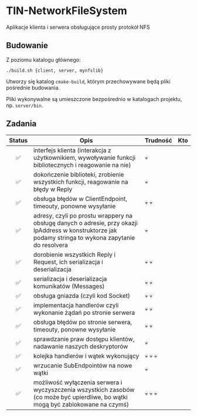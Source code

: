 # TIN-NetworkFileSystem

Aplikacje klienta i serwera obsługujące prosty protokół NFS

## Budowanie

Z poziomu katalogu głównego:

```
./build.sh {client, server, mynfslib}
```

Utworzy się katalog ```cmake-build```, którym przechowywane będą pliki pośrednie budowania.

Pliki wykonywalne są umieszczone bezpośrednio w katalogach projektu, np. ```server/bin```.

## Zadania

| Status | Opis | Trudność | Kto |
|:------:|------|----------|:---:|
| :white_check_mark: | interfejs klienta (interakcja z użytkownikiem, wywoływanie funkcji bibliotecznych i reagowanie na nie) | :skull: |  |
| :white_check_mark: | dokończenie biblioteki, zrobienie wszystkich funkcji, reagowanie na błędy w Reply | :skull: |  |
| :white_check_mark: | obsługa błędów w ClientEndpoint, timeouty, ponowne wysyłanie | :skull: :skull: |  |
| :white_check_mark: | adresy, czyli po prostu wrappery na obsługę danych o adresie, przy okazji IpAddress w konstruktorze jak podamy stringa to wykona zapytanie do resolvera | :skull: |  |
| :white_check_mark: | dorobienie wszystkich Reply i Request, ich serializacja i deserializacja | :skull: :skull: |  |
| :white_check_mark: | serializacja i deserializacja komunikatów (Messages) | :skull: :skull: |  |
| :white_check_mark: | obsługa gniazda (czyli kod Socket) | :skull: :skull: |  |
| :white_check_mark: | implementacja handlerów czyli wykonanie żądań po stronie serwera | :skull: :skull: |  |
| :white_check_mark: | obsługa błędów po stronie serwera, timeouty, ponowne wysyłanie | :skull: :skull: |  |
| :white_check_mark: | sprawdzanie praw dostępu klientów, nadawanie naszych deskryptorów | :skull: |  |
| :white_check_mark: | kolejka handlerów i wątek wykonujący | :skull: :skull: :skull: |  |
| :white_check_mark: | wrzucanie SubEndpointów na nowe wątki | :skull: |  |
| :white_check_mark: | możliwość wyłączenia serwera i wyczyszczenia wszystkich zasobów (co może być upierdliwe, bo wątki mogą być zablokowane na czymś) | :skull: :skull: :skull: |  |